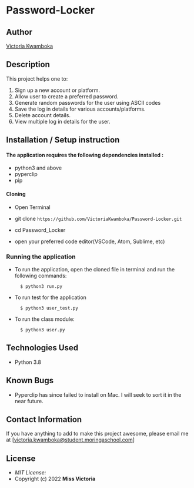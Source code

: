 # Password-Locker

## Author

[Victoria Kwamboka](https://github.com/VictoriaKwamboka)

## Description

This project helps one to:

1. Sign up a new account or platform.
2. Allow user to create a preferred password.
3. Generate random passwords for the user using ASCII codes
4. Save the log in details for various accounts/platforms.
5. Delete account details.
6. View multiple log in details for the user.



## Installation / Setup instruction

#### The application requires the following dependencies installed :

* python3 and above
* pyperclip
* pip

#### Cloning

* Open Terminal

* git clone ```https://github.com/VictoriaKwamboka/Password-Locker.git```

* cd Password_Locker

* open your preferred code editor(VSCode, Atom, Sublime, etc)

### Running the application
* To run the application, open the cloned file in terminal and run the following commands:

        $ python3 run.py
       
* To run test for the application

        $ python3 user_test.py

* To run the class module:

        $ python3 user.py


## Technologies Used
* Python 3.8

## Known Bugs
* Pyperclip has since failed to install on Mac. I will seek to sort it in the near future.

## Contact Information 

If you have anything to add to make this project awesome, please email me at [victoria.kwamboka@student.moringaschool.com]

## License
* *MIT License:*
* Copyright (c) 2022 **Miss Victoria**


